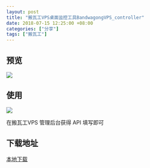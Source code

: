 ```yaml
---
layout: post
title: "搬瓦工VPS桌面监控工具BandwagongVPS_controller"
date: 2018-07-15 12:25:00 +08:00
categories: ["分享"]
tags: ["搬瓦工"]
---
```


## 预览

![](https://mrwen.oss-cn-shanghai.aliyuncs.com/org/2018/07/2018070802142057.png)

## 使用

![](https://mrwen.oss-cn-shanghai.aliyuncs.com/org/2018/07/2018070802141179.png)

在搬瓦工VPS 管理后台获得 API 填写即可

## 下载地址

[本地下载](https://down.asbid.cn/Windows/BandwagongVPS_controller.exe "本地下载")